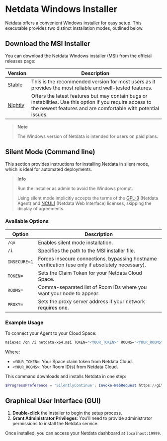 # Netdata Windows Installer

Netdata offers a convenient Windows installer for easy setup. This executable provides two distinct installation modes, outlined below.

## Download the MSI Installer

You can download the Netdata Windows installer (MSI) from the official releases page:

| Version                                                                                          | Description                                                                                                                                                               |
|--------------------------------------------------------------------------------------------------|---------------------------------------------------------------------------------------------------------------------------------------------------------------------------|
| [Stable](https://github.com/netdata/netdata/releases/latest/download/netdata-x64.msi)            | This is the recommended version for most users as it provides the most reliable and well-tested features.                                                                 |
| [Nightly](https://github.com/netdata/netdata-nightlies/releases/latest/download/netdata-x64.msi) | Offers the latest features but may contain bugs or instabilities. Use this option if you require access to the newest features and are comfortable with potential issues. |

> **Note**
>
> The Windows version of Netdata is intended for users on paid plans.

## Silent Mode (Command line)

This section provides instructions for installing Netdata in silent mode, which is ideal for automated deployments.

> **Info**
>
> Run the installer as admin to avoid the Windows prompt.
>
> Using silent mode implicitly accepts the terms of the [GPL-3](https://raw.githubusercontent.com/netdata/netdata/refs/heads/master/LICENSE) (Netdata Agent) and [NCUL1](https://app.netdata.cloud/LICENSE.txt) (Netdata Web Interface) licenses, skipping the display of agreements.

### Available Options

| Option       | Description                                                                                      |
|--------------|--------------------------------------------------------------------------------------------------|
| `/qn`        | Enables silent mode installation.                                                                |
| `/i`         | Specifies the path to the MSI installer file.                                                    |
| `INSECURE=1` | Forces insecure connections, bypassing hostname verification (use only if absolutely necessary). |
| `TOKEN=`     | Sets the Claim Token for your Netdata Cloud Space.                                               |
| `ROOMS=`     | Comma-separated list of Room IDs where you want your node to appear.                             |
| `PROXY=`     | Sets the proxy server address if your network requires one.                                      |

### Example Usage

To connect your Agent to your Cloud Space:

```bash
msiexec /qn /i netdata-x64.msi TOKEN="<YOUR_TOKEN>" ROOMS="<YOUR_ROOMS>"
```

Where:

- `<YOUR_TOKEN>`: Your Space claim token from Netdata Cloud.
- `<YOUR_ROOMS>`: Your Room ID(s) from Netdata Cloud.

This command downloads and installs Netdata in one step:

```powershell
$ProgressPreference = 'SilentlyContinue'; Invoke-WebRequest https://github.com/netdata/netdata/releases/latest/download/netdata-x64.msi -OutFile "netdata-x64.msi"; msiexec /qn /i netdata-x64.msi TOKEN=<YOUR_TOKEN> ROOMS=<YOUR_ROOMS>
```

## Graphical User Interface (GUI)

1. **Double-click** the installer to begin the setup process.
2. **Grant Administrator Privileges**: You'll need to provide administrator permissions to install the Netdata service.

Once installed, you can access your Netdata dashboard at `localhost:19999`.
